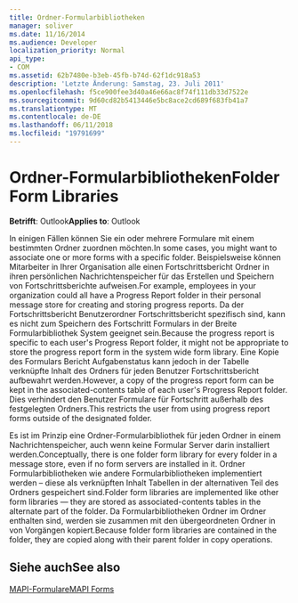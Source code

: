 ```yaml
---
title: Ordner-Formularbibliotheken
manager: soliver
ms.date: 11/16/2014
ms.audience: Developer
localization_priority: Normal
api_type:
- COM
ms.assetid: 62b7480e-b3eb-45fb-b74d-62f1dc918a53
description: 'Letzte Änderung: Samstag, 23. Juli 2011'
ms.openlocfilehash: f5ce900fee3d40a46e66ac8f74f111db33d7522e
ms.sourcegitcommit: 9d60cd82b5413446e5bc8ace2cd689f683fb41a7
ms.translationtype: MT
ms.contentlocale: de-DE
ms.lasthandoff: 06/11/2018
ms.locfileid: "19791699"
---
```

# <a name="folder-form-libraries"></a><span data-ttu-id="d4306-103">Ordner-Formularbibliotheken</span><span class="sxs-lookup"><span data-stu-id="d4306-103">Folder Form Libraries</span></span>

  
  
<span data-ttu-id="d4306-104">**Betrifft**: Outlook</span><span class="sxs-lookup"><span data-stu-id="d4306-104">**Applies to**: Outlook</span></span> 
  
<span data-ttu-id="d4306-105">In einigen Fällen können Sie ein oder mehrere Formulare mit einem bestimmten Ordner zuordnen möchten.</span><span class="sxs-lookup"><span data-stu-id="d4306-105">In some cases, you might want to associate one or more forms with a specific folder.</span></span> <span data-ttu-id="d4306-106">Beispielsweise können Mitarbeiter in Ihrer Organisation alle einen Fortschrittsbericht Ordner in ihren persönlichen Nachrichtenspeicher für das Erstellen und Speichern von Fortschrittsberichte aufweisen.</span><span class="sxs-lookup"><span data-stu-id="d4306-106">For example, employees in your organization could all have a Progress Report folder in their personal message store for creating and storing progress reports.</span></span> <span data-ttu-id="d4306-107">Da der Fortschrittsbericht Benutzerordner Fortschrittsbericht spezifisch sind, kann es nicht zum Speichern des Fortschritt Formulars in der Breite Formularbibliothek System geeignet sein.</span><span class="sxs-lookup"><span data-stu-id="d4306-107">Because the progress report is specific to each user's Progress Report folder, it might not be appropriate to store the progress report form in the system wide form library.</span></span> <span data-ttu-id="d4306-108">Eine Kopie des Formulars Bericht Aufgabenstatus kann jedoch in der Tabelle verknüpfte Inhalt des Ordners für jeden Benutzer Fortschrittsbericht aufbewahrt werden.</span><span class="sxs-lookup"><span data-stu-id="d4306-108">However, a copy of the progress report form can be kept in the associated-contents table of each user's Progress Report folder.</span></span> <span data-ttu-id="d4306-109">Dies verhindert den Benutzer Formulare für Fortschritt außerhalb des festgelegten Ordners.</span><span class="sxs-lookup"><span data-stu-id="d4306-109">This restricts the user from using progress report forms outside of the designated folder.</span></span>
  
<span data-ttu-id="d4306-110">Es ist im Prinzip eine Ordner-Formularbibliothek für jeden Ordner in einem Nachrichtenspeicher, auch wenn keine Formular Server darin installiert werden.</span><span class="sxs-lookup"><span data-stu-id="d4306-110">Conceptually, there is one folder form library for every folder in a message store, even if no form servers are installed in it.</span></span> <span data-ttu-id="d4306-111">Ordner Formularbibliotheken wie andere Formularbibliotheken implementiert werden – diese als verknüpften Inhalt Tabellen in der alternativen Teil des Ordners gespeichert sind.</span><span class="sxs-lookup"><span data-stu-id="d4306-111">Folder form libraries are implemented like other form libraries — they are stored as associated-contents tables in the alternate part of the folder.</span></span> <span data-ttu-id="d4306-112">Da Formularbibliotheken Ordner im Ordner enthalten sind, werden sie zusammen mit den übergeordneten Ordner in von Vorgängen kopiert.</span><span class="sxs-lookup"><span data-stu-id="d4306-112">Because folder form libraries are contained in the folder, they are copied along with their parent folder in copy operations.</span></span>
  
## <a name="see-also"></a><span data-ttu-id="d4306-113">Siehe auch</span><span class="sxs-lookup"><span data-stu-id="d4306-113">See also</span></span>



[<span data-ttu-id="d4306-114">MAPI-Formulare</span><span class="sxs-lookup"><span data-stu-id="d4306-114">MAPI Forms</span></span>](mapi-forms.md)

